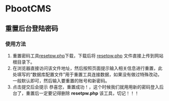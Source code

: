 # PbootCMS

## 重置后台登陆密码
### 使用方法
1. 重置密码工具[resetpw.php](url)下载，下载后将 [resetpw.php](url) 文件直接上传到网站根目录下。
2. 在浏览器直接访问该文件地址，然后按照页面提示输入相关信息进行重置，此处填写的“数据库配置文件”用于重置工具连接数据，如果没有做过特殊改动，一般默认即可，然后输入要重置的账号和新密码。
3. 点击提交后会提示 恭喜您，重置成功！，这个时候我们就用用新的密码登入后台了，重置后一定要记得删除 **resetpw.php** 该工具，切记！！！

